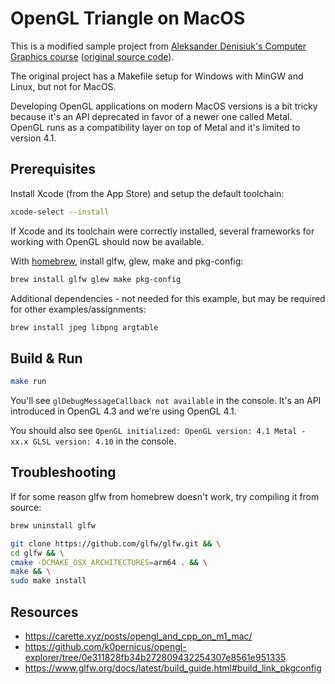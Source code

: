 # OpenGL Triangle on MacOS

This is a modified sample project from [Aleksander Denisiuk's Computer Graphics course](http://users.pja.edu.pl/~denisjuk/gk) ([original source code](http://users.pja.edu.pl/~denisjuk/gk/wyklady/g10-podstawyOpenGL.zip)).

The original project has a Makefile setup for Windows with MinGW and Linux, but not for MacOS.

Developing OpenGL applications on modern MacOS versions is a bit tricky because it's an API deprecated in favor of a newer one called Metal. OpenGL runs as a compatibility layer on top of Metal and it's limited to version 4.1.

## Prerequisites

Install Xcode (from the App Store) and setup the default toolchain:
```sh
xcode-select --install
```
If Xcode and its toolchain were correctly installed, several frameworks for working with OpenGL should now be available.

With [homebrew](https://brew.sh/), install glfw, glew, make and pkg-config:
```sh
brew install glfw glew make pkg-config
```

Additional dependencies - not needed for this example, but may be required for other examples/assignments:
```sh
brew install jpeg libpng argtable
```

## Build & Run

```sh
make run
```

You'll see `glDebugMessageCallback not available` in the console. It's an API introduced in OpenGL 4.3 and we're using OpenGL 4.1.

You should also see `OpenGL initialized: OpenGL version: 4.1 Metal - xx.x GLSL version: 4.10` in the console.

## Troubleshooting

If for some reason glfw from homebrew doesn't work, try compiling it from source:
```sh
brew uninstall glfw

git clone https://github.com/glfw/glfw.git && \
cd glfw && \
cmake -DCMAKE_OSX_ARCHITECTURES=arm64 . && \
make && \
sudo make install
```

## Resources

- https://carette.xyz/posts/opengl_and_cpp_on_m1_mac/
- https://github.com/k0pernicus/opengl-explorer/tree/0e311828fb34b272809432254307e8561e951335
- https://www.glfw.org/docs/latest/build_guide.html#build_link_pkgconfig

